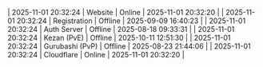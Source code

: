 | 2025-11-01 20:32:24 | Website | Online | 2025-11-01 20:32:20 |
| 2025-11-01 20:32:24 | Registration | Offline | 2025-09-09 16:40:23 |
| 2025-11-01 20:32:24 | Auth Server | Offline | 2025-08-18 09:33:31 |
| 2025-11-01 20:32:24 | Kezan (PvE) | Offline | 2025-10-11 12:51:30 |
| 2025-11-01 20:32:24 | Gurubashi (PvP) | Offline | 2025-08-23 21:44:06 |
| 2025-11-01 20:32:24 | Cloudflare | Online | 2025-11-01 20:32:20 |
